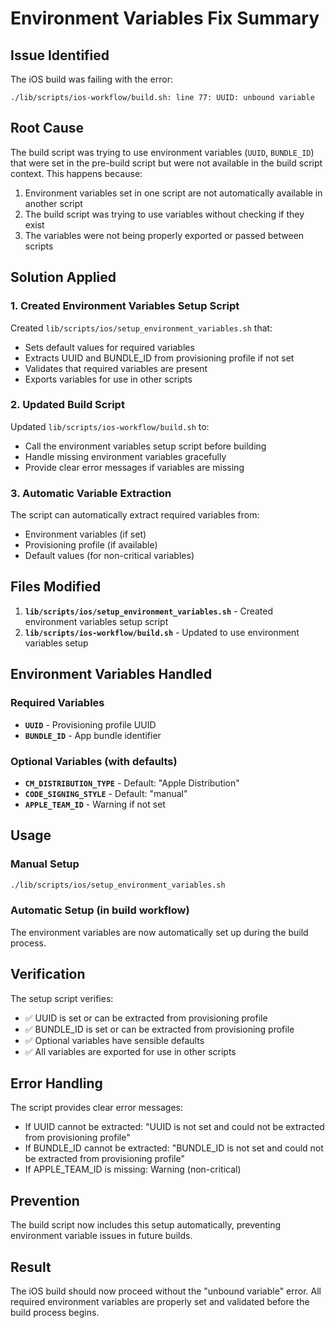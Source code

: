 # Environment Variables Fix Summary

## Issue Identified

The iOS build was failing with the error:
```
./lib/scripts/ios-workflow/build.sh: line 77: UUID: unbound variable
```

## Root Cause

The build script was trying to use environment variables (`UUID`, `BUNDLE_ID`) that were set in the pre-build script but were not available in the build script context. This happens because:

1. Environment variables set in one script are not automatically available in another script
2. The build script was trying to use variables without checking if they exist
3. The variables were not being properly exported or passed between scripts

## Solution Applied

### 1. **Created Environment Variables Setup Script**
Created `lib/scripts/ios/setup_environment_variables.sh` that:
- Sets default values for required variables
- Extracts UUID and BUNDLE_ID from provisioning profile if not set
- Validates that required variables are present
- Exports variables for use in other scripts

### 2. **Updated Build Script**
Updated `lib/scripts/ios-workflow/build.sh` to:
- Call the environment variables setup script before building
- Handle missing environment variables gracefully
- Provide clear error messages if variables are missing

### 3. **Automatic Variable Extraction**
The script can automatically extract required variables from:
- Environment variables (if set)
- Provisioning profile (if available)
- Default values (for non-critical variables)

## Files Modified

1. **`lib/scripts/ios/setup_environment_variables.sh`** - Created environment variables setup script
2. **`lib/scripts/ios-workflow/build.sh`** - Updated to use environment variables setup

## Environment Variables Handled

### Required Variables
- **`UUID`** - Provisioning profile UUID
- **`BUNDLE_ID`** - App bundle identifier

### Optional Variables (with defaults)
- **`CM_DISTRIBUTION_TYPE`** - Default: "Apple Distribution"
- **`CODE_SIGNING_STYLE`** - Default: "manual"
- **`APPLE_TEAM_ID`** - Warning if not set

## Usage

### Manual Setup
```bash
./lib/scripts/ios/setup_environment_variables.sh
```

### Automatic Setup (in build workflow)
The environment variables are now automatically set up during the build process.

## Verification

The setup script verifies:
- ✅ UUID is set or can be extracted from provisioning profile
- ✅ BUNDLE_ID is set or can be extracted from provisioning profile
- ✅ Optional variables have sensible defaults
- ✅ All variables are exported for use in other scripts

## Error Handling

The script provides clear error messages:
- If UUID cannot be extracted: "UUID is not set and could not be extracted from provisioning profile"
- If BUNDLE_ID cannot be extracted: "BUNDLE_ID is not set and could not be extracted from provisioning profile"
- If APPLE_TEAM_ID is missing: Warning (non-critical)

## Prevention

The build script now includes this setup automatically, preventing environment variable issues in future builds.

## Result

The iOS build should now proceed without the "unbound variable" error. All required environment variables are properly set and validated before the build process begins. 
